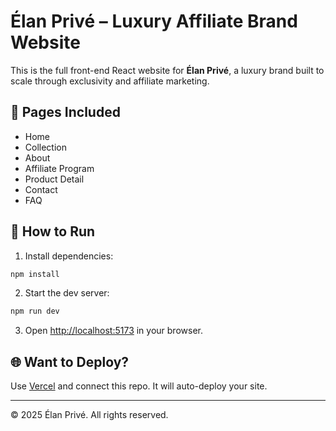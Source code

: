 
# Élan Privé – Luxury Affiliate Brand Website

This is the full front-end React website for **Élan Privé**, a luxury brand built to scale through exclusivity and affiliate marketing.

## 🧭 Pages Included
- Home
- Collection
- About
- Affiliate Program
- Product Detail
- Contact
- FAQ

## 🚀 How to Run
1. Install dependencies:
```bash
npm install
```

2. Start the dev server:
```bash
npm run dev
```

3. Open [http://localhost:5173](http://localhost:5173) in your browser.

## 🌐 Want to Deploy?
Use [Vercel](https://vercel.com) and connect this repo. It will auto-deploy your site.

---
© 2025 Élan Privé. All rights reserved.
